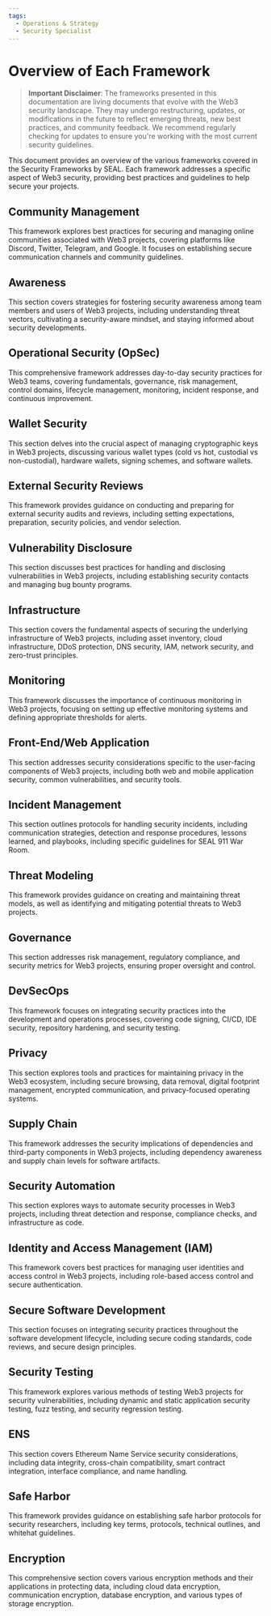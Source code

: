 ```yaml
---
tags:
  - Operations & Strategy
  - Security Specialist
---
```


# Overview of Each Framework

> **Important Disclaimer**: The frameworks presented in this documentation are living documents that evolve with the Web3 security landscape. They may undergo restructuring, updates, or modifications in the future to reflect emerging threats, new best practices, and community feedback. We recommend regularly checking for updates to ensure you're working with the most current security guidelines.

This document provides an overview of the various frameworks covered in the Security Frameworks by SEAL. Each framework addresses a specific aspect of Web3 security, providing best practices and guidelines to help secure your projects.

## Community Management
This framework explores best practices for securing and managing online communities associated with Web3 projects, covering platforms like Discord, Twitter, Telegram, and Google. It focuses on establishing secure communication channels and community guidelines.

## Awareness
This section covers strategies for fostering security awareness among team members and users of Web3 projects, including understanding threat vectors, cultivating a security-aware mindset, and staying informed about security developments.

## Operational Security (OpSec)
This comprehensive framework addresses day-to-day security practices for Web3 teams, covering fundamentals, governance, risk management, control domains, lifecycle management, monitoring, incident response, and continuous improvement.

## Wallet Security
This section delves into the crucial aspect of managing cryptographic keys in Web3 projects, discussing various wallet types (cold vs hot, custodial vs non-custodial), hardware wallets, signing schemes, and software wallets.

## External Security Reviews
This framework provides guidance on conducting and preparing for external security audits and reviews, including setting expectations, preparation, security policies, and vendor selection.

## Vulnerability Disclosure
This section discusses best practices for handling and disclosing vulnerabilities in Web3 projects, including establishing security contacts and managing bug bounty programs.

## Infrastructure
This section covers the fundamental aspects of securing the underlying infrastructure of Web3 projects, including asset inventory, cloud infrastructure, DDoS protection, DNS security, IAM, network security, and zero-trust principles.

## Monitoring
This framework discusses the importance of continuous monitoring in Web3 projects, focusing on setting up effective monitoring systems and defining appropriate thresholds for alerts.

## Front-End/Web Application
This section addresses security considerations specific to the user-facing components of Web3 projects, including both web and mobile application security, common vulnerabilities, and security tools.

## Incident Management
This section outlines protocols for handling security incidents, including communication strategies, detection and response procedures, lessons learned, and playbooks, including specific guidelines for SEAL 911 War Room.

## Threat Modeling
This framework provides guidance on creating and maintaining threat models, as well as identifying and mitigating potential threats to Web3 projects.

## Governance
This section addresses risk management, regulatory compliance, and security metrics for Web3 projects, ensuring proper oversight and control.

## DevSecOps
This framework focuses on integrating security practices into the development and operations processes, covering code signing, CI/CD, IDE security, repository hardening, and security testing.

## Privacy
This section explores tools and practices for maintaining privacy in the Web3 ecosystem, including secure browsing, data removal, digital footprint management, encrypted communication, and privacy-focused operating systems.

## Supply Chain
This framework addresses the security implications of dependencies and third-party components in Web3 projects, including dependency awareness and supply chain levels for software artifacts.

## Security Automation
This section explores ways to automate security processes in Web3 projects, including threat detection and response, compliance checks, and infrastructure as code.

## Identity and Access Management (IAM)
This framework covers best practices for managing user identities and access control in Web3 projects, including role-based access control and secure authentication.

## Secure Software Development
This section focuses on integrating security practices throughout the software development lifecycle, including secure coding standards, code reviews, and secure design principles.

## Security Testing
This framework explores various methods of testing Web3 projects for security vulnerabilities, including dynamic and static application security testing, fuzz testing, and security regression testing.

## ENS
This section covers Ethereum Name Service security considerations, including data integrity, cross-chain compatibility, smart contract integration, interface compliance, and name handling.

## Safe Harbor
This framework provides guidance on establishing safe harbor protocols for security researchers, including key terms, protocols, technical outlines, and whitehat guidelines.

## Encryption
This comprehensive section covers various encryption methods and their applications in protecting data, including cloud data encryption, communication encryption, database encryption, and various types of storage encryption.